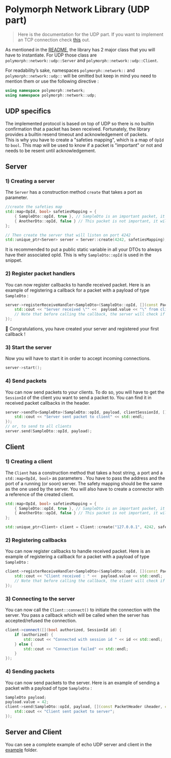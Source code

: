 # Polymorph Network Library (UDP part)
> Here is the documentation for the UDP part. If you want to implement an TCP connection check [this](TCP.md) out.

As mentioned in the [README](/readme.md), the library has 2 major class that you will have to instantiate. For UDP those class are `polymorph::network::udp::Server` and `polymorph::network::udp::Client`.

For readability’s sake, namespaces `polymorph::network::` and `polymorph::network::udp::` will be omitted but keep in mind you need to mention them or use the following directive : 
```c++
using namespace polymorph::network;
using namespace polymorph::network::udp;
``` 

## UDP specifics
The  implemented protocol is based on top of UDP so there is no builtin confirmation that a packet has been received. Fortunately, the library provides a builtin resend timeout and acknowledgement of packets.  
This is why you have to create a "safeties mapping", which is a map of `OpId` to `bool`. This map will be used to know if a packet is "important" or not and needs to be resent until acknowledgement.


## Server

### 1) Creating a server
The `Server` has a construction method `create` that takes a port as parameter. 
```cpp
//create the safeties map
std::map<OpId, bool> safetiesMapping = {
    { SampleDto::opId, true }, // SampleDto is an important packet, it will be resent if we do not receive a confirmation of its reception. It will also send an ACK packet if the server receives a packet with this OpId
    { AnotherDto::opId, false } // This packet is not important, it will be sent once
};

// Then create the server that will listen on port 4242
std::unique_ptr<Server> server = Server::create(4242, safetiesMapping);
```
It is recommended to put a public static variable in all your DTOs to always have their associated opId. This is why ```SampleDto::opId``` is used in the snippet.


### 2) Register packet handlers
You can now register callbacks to handle received packet. Here is an example of registering a callback for a packet with a payload of type `SampleDto` :
```c++
server->registerReceiveHandler<SampleDto>(SampleDto::opId, [](const PacketHeader &header, const APyaloadType &payload) {
    std::cout << "Server received \"" <<  payload.value << "\" from client with session id " << header.sId << std::endl;
    // Note that before calling the callback, the server will check if the packet is important or not. If it is, it will send an ACK packet
});
```

🎉 Congratulations, you have created your server and registered your first callback !  

### 3) Start the server
Now you will have to start it in order to accept incoming connections.
```c++
server->start();
```

### 4) Send packets
You can now send packets to your clients. To do so, you will have to get the `SessionId` of the client you want to send a packet to. You can find it in received packet callbacks in the header. 
```cpp
server->sendTo<SampleDto>(SampleDto::opId, payload, clientSessionId, [](const PacketHEader &header, const SampleDto &payload) {
    std::cout << "Server sent packet to client" << std::endl;
});
// or, to send to all clients
server.send(SampleDto::opId, payload);
```

## Client

### 1) Creating a client
The `Client` has a construction method that takes a host string, a port and a `std::map<OpId, bool>` as parameters . You have to pass the address and the port of a running (or soon) server.
The safety mapping should be the same as the one used by the server. You will also have to create a connector with a reference of the created client.
```cpp
std::map<OpId, bool> safetiesMapping = {
    { SampleDto::opId, true }, // SampleDto is an important packet, it will be resent if we do not receive a confirmation of its reception. It will also send an ACK packet if the client receives a packet with this OpId
    { AnotherDto::opId, false } // This packet is not important, it will be sent once
};

std::unique_ptr<Client> client = Client::create("127.0.0.1", 4242, safetiesMapping);
```

### 2) Registering callbacks
You can now register callbacks to handle received packet. Here is an example of registering a callback for a packet with a payload of type `SampleDto` :
```c++
client->registerReceiveHandler<SampleDto>(SampleDto::opId, [](const PacketHeader &header, const APyaloadType &payload) {
    std::cout << "Client received : " <<  payload.value << std::endl;
    // Note that before calling the callback, the client will check if the packet is important or not. If it is, it will send an ACK packet
});
```

### 3) Connecting to the server
You can now call the `Client::connect()` to initiate the connection with the server. You pass a callback which will be called when the server has accepted/refused the connection. 
```c++
client->connect([](bool authorized, SessionId id) {
    if (authorized) {
        std::cout << "Connected with session id " << id << std::endl;
    } else {
        std::cout << "Connection failed" << std::endl;
    }
});
```

### 4) Sending packets
You can now send packets to the server. Here is an example of sending a packet with a payload of type `SampleDto` :
```c++
SampleDto payload;
payload.value = 42;
client->send(SampleDto::opId, payload, [](const PacketHeader &header, const SampleDto &payload) {
    std::cout << "Client sent packet to server";
});
```


## Server and Client
You can see a complete example of echo UDP server and client in the [example](/examples/udpEcho) folder.